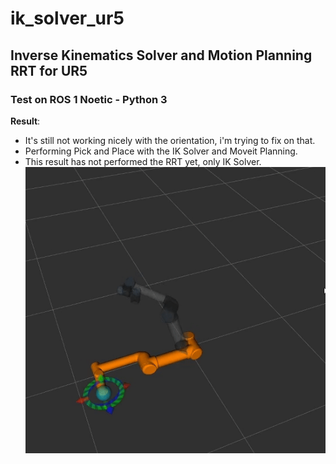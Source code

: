 # ik_solver_ur5
## Inverse Kinematics Solver and Motion Planning RRT for UR5
### Test on ROS 1 Noetic - Python 3

**Result**: 
- It's still not working nicely with the orientation, i'm trying to fix on that.
- Performing Pick and Place with the IK Solver and Moveit Planning.
- This result has not performed the RRT yet, only IK Solver.
![](https://github.com/trungtran22/ik_solver_ur5/blob/main/pics/IMG_6565.GIF) 
